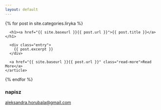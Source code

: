 ```yaml
---
layout: default
---
```


<div class="posts">
  {% for post in site.categories.liryka %}
    <article class="post">

      <h1><a href="{{ site.baseurl }}{{ post.url }}">{{ post.title }}</a></h1>

      <div class="entry">
        {{ post.excerpt }}
      </div>

      <a href="{{ site.baseurl }}{{ post.url }}" class="read-more">Read More</a>
    </article>
  {% endfor %}
</div>

### napisz

[aleksandra.horubala@gmail.com](mailto:aleksandra.horubala@gmail.com)
